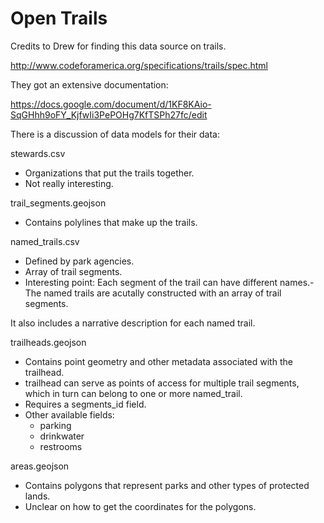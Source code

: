 # Open Trails

Credits to Drew for finding this data source on trails. 

http://www.codeforamerica.org/specifications/trails/spec.html 

They got an extensive documentation:

https://docs.google.com/document/d/1KF8KAio-SqGHhh9oFY_KjfwIi3PePOHg7KfTSPh27fc/edit


There is a discussion of data models for their data:

stewards.csv

- Organizations that put the trails together. 
- Not really interesting. 

trail_segments.geojson

- Contains polylines that make up the trails. 

named_trails.csv

- Defined by park agencies. 
- Array of trail segments. 
- Interesting point: Each segment of the trail can have different names.- The named trails are acutally constructed with an array of trail segments. 

It also includes a narrative description for each named trail. 

trailheads.geojson

- Contains point geometry and other metadata associated with the trailhead.
- trailhead can serve as points of access for multiple trail segments, which in turn can belong to one or more named_trail. 
- Requires a segments_id field. 
- Other available fields:
	- parking
	- drinkwater
	- restrooms 

areas.geojson

- Contains polygons that represent parks and other types of protected lands.
- Unclear on how to get the coordinates for the polygons. 





